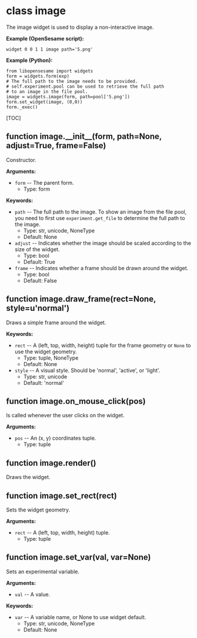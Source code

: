 <div class="ClassDoc YAMLDoc" id="image" markdown="1">

# class __image__

The image widget is used to display a non-interactive image.

__Example (OpenSesame script):__

~~~
widget 0 0 1 1 image path='5.png'
~~~

__Example (Python):__

~~~ .python
from libopensesame import widgets
form = widgets.form(exp)
# The full path to the image needs to be provided.
# self.experiment.pool can be used to retrieve the full path
# to an image in the file pool.
image = widgets.image(form, path=pool['5.png'])
form.set_widget(image, (0,0))
form._exec()
~~~

[TOC]

<div class="FunctionDoc YAMLDoc" id="image-__init__" markdown="1">

## function __image\.\_\_init\_\___\(form, path=None, adjust=True, frame=False\)

Constructor.

__Arguments:__

- `form` -- The parent form.
	- Type: form

__Keywords:__

- `path` -- The full path to the image. To show an image from the file pool, you need to first use `experiment.get_file` to determine the full path to the image.
	- Type: str, unicode, NoneType
	- Default: None
- `adjust` -- Indicates whether the image should be scaled according to the size of the widget.
	- Type: bool
	- Default: True
- `frame` -- Indicates whether a frame should be drawn around the widget.
	- Type: bool
	- Default: False

</div>

<div class="FunctionDoc YAMLDoc" id="image-draw_frame" markdown="1">

## function __image\.draw\_frame__\(rect=None, style=u'normal'\)

Draws a simple frame around the widget.

__Keywords:__

- `rect` -- A (left, top, width, height) tuple for the frame geometry or `None` to use the widget geometry.
	- Type: tuple, NoneType
	- Default: None
- `style` -- A visual style. Should be 'normal', 'active', or 'light'.
	- Type: str, unicode
	- Default: 'normal'

</div>

<div class="FunctionDoc YAMLDoc" id="image-on_mouse_click" markdown="1">

## function __image\.on\_mouse\_click__\(pos\)

Is called whenever the user clicks on the widget.

__Arguments:__

- `pos` -- An (x, y) coordinates tuple.
	- Type: tuple

</div>

<div class="FunctionDoc YAMLDoc" id="image-render" markdown="1">

## function __image\.render__\(\)

Draws the widget.

</div>

<div class="FunctionDoc YAMLDoc" id="image-set_rect" markdown="1">

## function __image\.set\_rect__\(rect\)

Sets the widget geometry.

__Arguments:__

- `rect` -- A (left, top, width, height) tuple.
	- Type: tuple

</div>

<div class="FunctionDoc YAMLDoc" id="image-set_var" markdown="1">

## function __image\.set\_var__\(val, var=None\)

Sets an experimental variable.

__Arguments:__

- `val` -- A value.

__Keywords:__

- `var` -- A variable name, or None to use widget default.
	- Type: str, unicode, NoneType
	- Default: None

</div>

</div>

